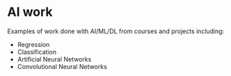 # AI work
Examples of work done with AI/ML/DL from courses and projects including:
* Regression
* Classification
* Artificial Neural Networks
* Convolutional Neural Networks

